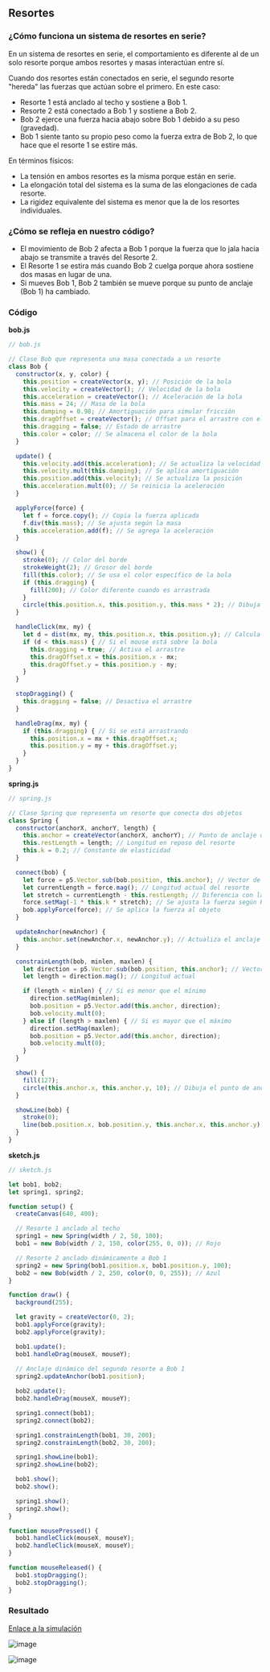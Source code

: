 ## Resortes
### ¿Cómo funciona un sistema de resortes en serie?
En un sistema de resortes en serie, el comportamiento es diferente al de un solo resorte porque ambos resortes y masas interactúan entre sí.

Cuando dos resortes están conectados en serie, el segundo resorte "hereda" las fuerzas que actúan sobre el primero. En este caso:
- Resorte 1 está anclado al techo y sostiene a Bob 1.
- Resorte 2 está conectado a Bob 1 y sostiene a Bob 2.
- Bob 2 ejerce una fuerza hacia abajo sobre Bob 1 debido a su peso (gravedad).
- Bob 1 siente tanto su propio peso como la fuerza extra de Bob 2, lo que hace que el resorte 1 se estire más.

En términos físicos:
- La tensión en ambos resortes es la misma porque están en serie.
- La elongación total del sistema es la suma de las elongaciones de cada resorte.
- La rigidez equivalente del sistema es menor que la de los resortes individuales.
### ¿Cómo se refleja en nuestro código?
- El movimiento de Bob 2 afecta a Bob 1 porque la fuerza que lo jala hacia abajo se transmite a través del Resorte 2.
- El Resorte 1 se estira más cuando Bob 2 cuelga porque ahora sostiene dos masas en lugar de una.
- Si mueves Bob 1, Bob 2 también se mueve porque su punto de anclaje (Bob 1) ha cambiado.
### Código
**bob.js**
``` js
// bob.js

// Clase Bob que representa una masa conectada a un resorte
class Bob {
  constructor(x, y, color) { 
    this.position = createVector(x, y); // Posición de la bola
    this.velocity = createVector(); // Velocidad de la bola
    this.acceleration = createVector(); // Aceleración de la bola
    this.mass = 24; // Masa de la bola
    this.damping = 0.98; // Amortiguación para simular fricción
    this.dragOffset = createVector(); // Offset para el arrastre con el mouse
    this.dragging = false; // Estado de arrastre
    this.color = color; // Se almacena el color de la bola
  }

  update() {
    this.velocity.add(this.acceleration); // Se actualiza la velocidad
    this.velocity.mult(this.damping); // Se aplica amortiguación
    this.position.add(this.velocity); // Se actualiza la posición
    this.acceleration.mult(0); // Se reinicia la aceleración
  }

  applyForce(force) {
    let f = force.copy(); // Copia la fuerza aplicada
    f.div(this.mass); // Se ajusta según la masa
    this.acceleration.add(f); // Se agrega la aceleración
  }

  show() {
    stroke(0); // Color del borde
    strokeWeight(2); // Grosor del borde
    fill(this.color); // Se usa el color específico de la bola
    if (this.dragging) {
      fill(200); // Color diferente cuando es arrastrada
    }
    circle(this.position.x, this.position.y, this.mass * 2); // Dibuja la bola
  }

  handleClick(mx, my) {
    let d = dist(mx, my, this.position.x, this.position.y); // Calcula distancia del mouse
    if (d < this.mass) { // Si el mouse está sobre la bola
      this.dragging = true; // Activa el arrastre
      this.dragOffset.x = this.position.x - mx;
      this.dragOffset.y = this.position.y - my;
    }
  }

  stopDragging() {
    this.dragging = false; // Desactiva el arrastre
  }

  handleDrag(mx, my) {
    if (this.dragging) { // Si se está arrastrando
      this.position.x = mx + this.dragOffset.x;
      this.position.y = my + this.dragOffset.y;
    }
  }
}
```

**spring.js**
``` js
// spring.js

// Clase Spring que representa un resorte que conecta dos objetos
class Spring {
  constructor(anchorX, anchorY, length) {
    this.anchor = createVector(anchorX, anchorY); // Punto de anclaje del resorte
    this.restLength = length; // Longitud en reposo del resorte
    this.k = 0.2; // Constante de elasticidad
  }

  connect(bob) {
    let force = p5.Vector.sub(bob.position, this.anchor); // Vector de anclaje al objeto
    let currentLength = force.mag(); // Longitud actual del resorte
    let stretch = currentLength - this.restLength; // Diferencia con la longitud en reposo
    force.setMag(-1 * this.k * stretch); // Se ajusta la fuerza según Hooke
    bob.applyForce(force); // Se aplica la fuerza al objeto
  }

  updateAnchor(newAnchor) {
    this.anchor.set(newAnchor.x, newAnchor.y); // Actualiza el anclaje dinámico
  }

  constrainLength(bob, minlen, maxlen) {
    let direction = p5.Vector.sub(bob.position, this.anchor); // Vector de anclaje al objeto
    let length = direction.mag(); // Longitud actual

    if (length < minlen) { // Si es menor que el mínimo
      direction.setMag(minlen);
      bob.position = p5.Vector.add(this.anchor, direction);
      bob.velocity.mult(0);
    } else if (length > maxlen) { // Si es mayor que el máximo
      direction.setMag(maxlen);
      bob.position = p5.Vector.add(this.anchor, direction);
      bob.velocity.mult(0);
    }
  }

  show() {
    fill(127);
    circle(this.anchor.x, this.anchor.y, 10); // Dibuja el punto de anclaje
  }

  showLine(bob) {
    stroke(0);
    line(bob.position.x, bob.position.y, this.anchor.x, this.anchor.y); // Dibuja la conexión con el resorte
  }
}
```

**sketch.js**
``` js
// sketch.js

let bob1, bob2;
let spring1, spring2;

function setup() {
  createCanvas(640, 400);

  // Resorte 1 anclado al techo
  spring1 = new Spring(width / 2, 50, 100);
  bob1 = new Bob(width / 2, 150, color(255, 0, 0)); // Rojo

  // Resorte 2 anclado dinámicamente a Bob 1
  spring2 = new Spring(bob1.position.x, bob1.position.y, 100);
  bob2 = new Bob(width / 2, 250, color(0, 0, 255)); // Azul
}

function draw() {
  background(255);

  let gravity = createVector(0, 2);
  bob1.applyForce(gravity);
  bob2.applyForce(gravity);

  bob1.update();
  bob1.handleDrag(mouseX, mouseY);
  
  // Anclaje dinámico del segundo resorte a Bob 1
  spring2.updateAnchor(bob1.position);

  bob2.update();
  bob2.handleDrag(mouseX, mouseY);

  spring1.connect(bob1);
  spring2.connect(bob2);

  spring1.constrainLength(bob1, 30, 200);
  spring2.constrainLength(bob2, 30, 200);

  spring1.showLine(bob1);
  spring2.showLine(bob2);

  bob1.show();
  bob2.show();

  spring1.show();
  spring2.show();
}

function mousePressed() {
  bob1.handleClick(mouseX, mouseY);
  bob2.handleClick(mouseX, mouseY);
}

function mouseReleased() {
  bob1.stopDragging();
  bob2.stopDragging();
}
```
### Resultado
[Enlace a la simulación](https://editor.p5js.org/SofiaLezcanoArenas/sketches/TT9G06whS)

![image](https://github.com/user-attachments/assets/ceb97a06-02a1-4219-95cc-59b339bb258d)

![image](https://github.com/user-attachments/assets/3d344dbc-d57f-455f-b67a-f1389cc86bf1)
